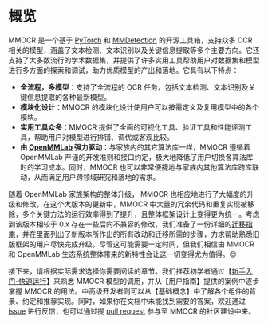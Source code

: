 # 概览

MMOCR 是一个基于 [PyTorch](https://pytorch.org/) 和 [MMDetection](https://github.com/open-mmlab/mmdetection) 的开源工具箱，支持众多 OCR 相关的模型，涵盖了文本检测、文本识别以及关键信息提取等多个主要方向。它还支持了大多数流行的学术数据集，并提供了许多实用工具帮助用户对数据集和模型进行多方面的探索和调试，助力优质模型的产出和落地。它具有以下特点：

- **全流程，多模型**：支持了全流程的 OCR 任务，包括文本检测、文本识别及关键信息提取的各种最新模型。
- **模块化设计**：MMOCR 的模块化设计使用户可以按需定义及复用模型中的各个模块。
- **实用工具众多**：MMOCR 提供了全面的可视化工具、验证工具和性能评测工具，帮助用户对模型进行排错、调优或客观比较。
- **由 [OpenMMLab](https://openmmlab.com/) 强力驱动**：与家族内的其它算法库一样，MMOCR 遵循着 OpenMMLab 严谨的开发准则和接口约定，极大地降低了用户切换各算法库时的学习成本。同时，MMOCR 也可以非常便捷地与家族内其他算法库跨库联动，从而满足用户跨领域研究和落地的需求。

随着 OpenMMLab 家族架构的整体升级， MMOCR 也相应地进行了大幅度的升级和修改。在这个大版本的更新中，MMOCR 中大量的冗余代码和重复实现被移除，多个关键方法的运行效率得到了提升，且整体框架设计上变得更为统一。考虑到该版本相较于 0.x 存在一些后向不兼容的修改，我们准备了一份详细的[迁移指南](../migration/overview.md)，并在里面列出了新版本所作出的所有改动和迁移所需的步骤，力求帮助熟悉旧版框架的用户尽快完成升级。尽管这可能需要一定时间，但我们相信由 MMOCR 和 OpenMMLab 生态系统整体带来的新特性会让这一切变得尤为值得。😊

接下来，请根据实际需求选择你需要阅读的章节。我们推荐初学者通过【[新手入门-快速运行](quick_run.md)】来熟悉 MMOCR 模型的调用，并从【用户指南】提供的案例中逐步掌握 MMOCR 的用法。中高级开发者则可以从【基础概念】中了解各个组件的背景、约定和推荐实现。同时，如果你在文档中未能找到需要的答案，欢迎通过 [issue](https://github.com/open-mmlab/mmocr/issues) 进行反馈，也可以通过提 [pull request](https://github.com/open-mmlab/mmocr/pulls) 参与至 MMOCR 的社区建设中来。
